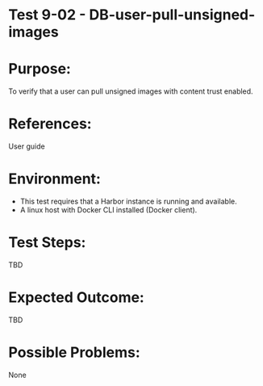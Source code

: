 Test 9-02 - DB-user-pull-unsigned-images
=======

# Purpose:

To verify that a user can pull unsigned images with content trust enabled.  

# References:
User guide

# Environment:
* This test requires that a Harbor instance is running and available.
* A linux host with Docker CLI installed (Docker client).

# Test Steps:

TBD

# Expected Outcome:

TBD

# Possible Problems:
None
